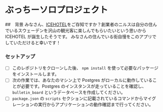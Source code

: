 # ぶっちーソロプロジェクト

##　背景
みなさん、[ICEHOTEL](https://www.icehotel.com/)をご存知ですか？創業者のニルスは自分の住んでいるスウェーデンを沢山の観光客に楽しんでもらいたいという思いから ICEHOTEL が誕生したそうです。
みなさんの住んでいる街自慢をこのアプリでしていただけると幸いです！

### セットアップ

- [ ] このレポジトリをクローンした後、 `npm install` を使って必要なパッケージをインストールします。
- [ ] 次の作業では、あなたのマシン上で Postgres がローカルに動作していることが必要です。Postgres のインスタンスが走っていることを確認し、`bulletin_board` というデータベースを作成してください。
- [ ] `package.json` の `scripts` セクションに記載されているコマンドからマイグレーションの実行からアプリケーションの動作確認まで行ってください。
